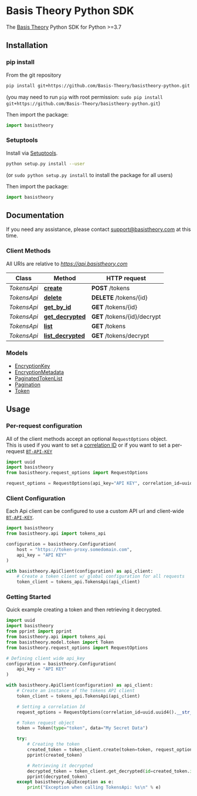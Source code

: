 # Basis Theory Python SDK

The [Basis Theory](https://basistheory.com/) Python SDK for Python >=3.7

## Installation

### pip install

From the git repository

```sh
pip install git+https://github.com/Basis-Theory/basistheory-python.git
```

(you may need to run `pip` with root permission: `sudo pip install git+https://github.com/Basis-Theory/basistheory-python.git`)

Then import the package:

```python
import basistheory
```

### Setuptools

Install via [Setuptools](http://pypi.python.org/pypi/setuptools).

```sh
python setup.py install --user
```

(or `sudo python setup.py install` to install the package for all users)

Then import the package:

```python
import basistheory
```

## Documentation

If you need any assistance, please contact support@basistheory.com at this time.

### Client Methods

All URIs are relative to *https://api.basistheory.com*

Class | Method | HTTP request
------------ | ------------- | -------------
*TokensApi* | [**create**](docs/TokensApi.md#create) | **POST** /tokens
*TokensApi* | [**delete**](docs/TokensApi.md#delete) | **DELETE** /tokens/{id}
*TokensApi* | [**get_by_id**](docs/TokensApi.md#get_by_id) | **GET** /tokens/{id}
*TokensApi* | [**get_decrypted**](docs/TokensApi.md#get_decrypted) | **GET** /tokens/{id}/decrypt
*TokensApi* | [**list**](docs/TokensApi.md#list) | **GET** /tokens
*TokensApi* | [**list_decrypted**](docs/TokensApi.md#list_decrypted) | **GET** /tokens/decrypt

### Models

- [EncryptionKey](docs/EncryptionKey.md)
- [EncryptionMetadata](docs/EncryptionMetadata.md)
- [PaginatedTokenList](docs/PaginatedTokenList.md)
- [Pagination](docs/Pagination.md)
- [Token](docs/Token.md)

## Usage

### Per-request configuration

All of the client methods accept an optional `RequestOptions` object.<br>This is
used if you want to set a [correlation ID](https://docs.basistheory.com/api-reference/?shell#request-correlation) or if you want to set a per-request [`BT-API-KEY`](https://docs.basistheory.com/api-reference/?shell#authentication)

```python
import uuid
import basistheory
from basistheory.request_options import RequestOptions

request_options = RequestOptions(api_key="API KEY", correlation_id=uuid.uuid4())
```

### Client Configuration

Each Api client can be configured to use a custom API url and client-wide [`BT-API-KEY`](https://docs.basistheory.com/api-reference/?shell#authentication).

```python
import basistheory
from basistheory.api import tokens_api

configuration = basistheory.Configuration(
    host = "https://token-proxy.somedomain.com",
    api_key = "API KEY"
)

with basistheory.ApiClient(configuration) as api_client:
    # Create a token client w/ global configuration for all requests
    token_client = tokens_api.TokensApi(api_client)
```

### Getting Started

Quick example creating a token and then retrieving it decrypted.

```python
import uuid
import basistheory
from pprint import pprint
from basistheory.api import tokens_api
from basistheory.model.token import Token
from basistheory.request_options import RequestOptions

# Defining client wide api_key
configuration = basistheory.Configuration(
    api_key = "API KEY"
)

with basistheory.ApiClient(configuration) as api_client:
    # Create an instance of the tokens API client
    token_client = tokens_api.TokensApi(api_client)

    # Setting a correlation Id
    request_options = RequestOptions(correlation_id=uuid.uuid4().__str__())

    # Token request object
    token = Token(type="token", data="My Secret Data")

    try:
        # Creating the token
        created_token = token_client.create(token=token, request_options=request_options)
        pprint(created_token)

        # Retrieving it decrypted
        decrypted_token = token_client.get_decrypted(id=created_token.id)
        pprint(decrypted_token)
    except basistheory.ApiException as e:
        print("Exception when calling TokensApi: %s\n" % e)
```
